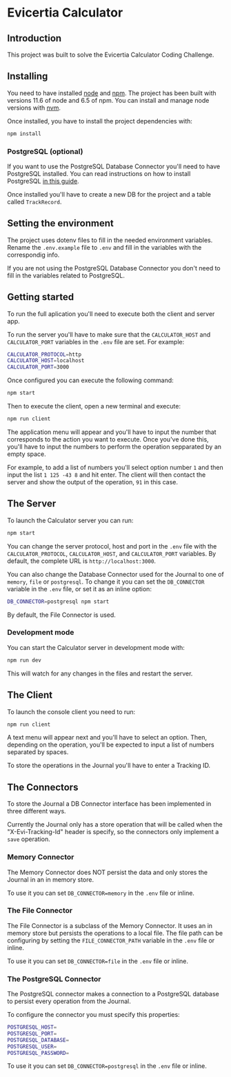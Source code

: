 # Evicertia Calculator

## Introduction

This project was built to solve the Evicertia Calculator Coding Challenge.

## Installing

You need to have installed [node](https://nodejs.org/es/) and [npm](https://www.npmjs.com/). The project has been built with versions 11.6 of node and 6.5 of npm. You can install and manage node versions with [nvm](https://github.com/creationix/nvm).

Once installed, you have to install the project dependencies with:

```sh
npm install
```

### PostgreSQL (optional)

If you want to use the PostgreSQL Database Connector you'll need to have PostgreSQL installed. You can read instructions on how to install PostgreSQL [in this guide](https://www.digitalocean.com/community/tutorials/how-to-install-and-use-postgresql-on-ubuntu-16-04).

Once installed you'll have to create a new DB for the project and a table called `TrackRecord`.

## Setting the environment

The project uses dotenv files to fill in the needed environment variables. Rename the `.env.example` file to `.env` and fill in the variables with the correspondig info.

If you are not using the PostgreSQL Database Connector you don't need to fill in the variables related to PostgreSQL.

## Getting started

To run the full aplication you'll need to execute both the client and server app.

To run the server you'll have to make sure that the `CALCULATOR_HOST` and `CALCULATOR_PORT` variables in the `.env` file are set. For example:

```sh
CALCULATOR_PROTOCOL=http
CALCULATOR_HOST=localhost
CALCULATOR_PORT=3000
```

Once configured you can execute the following command:

```sh
npm start
```

Then to execute the client, open a new terminal and execute:

```sh
npm run client
```

The application menu will appear and you'll have to input the number that corresponds to the action you want to execute. Once you've done this, you'll have to input the numbers to perform the operation sepparated by an empty space.

For example, to add a list of numbers you'll select option number `1` and then input the list `1 125 -43 8` and hit enter. The client will then contact the server and show the output of the operation, `91` in this case.

## The Server

To launch the Calculator server you can run:

```sh
npm start
```

You can change the server protocol, host and port in the `.env` file with the `CALCULATOR_PROTOCOL`, `CALCULATOR_HOST`, and `CALCULATOR_PORT` variables. By default, the complete URL is `http://localhost:3000`.

You can also change the Database Connector used for the Journal to one of `memory`, `file` or `postgresql`. To change it you can set the `DB_CONNECTOR` variable in the `.env` file, or set it as an inline option:

```sh
DB_CONNECTOR=postgresql npm start
```

By default, the File Connector is used.

### Development mode

You can start the Calculator server in development mode with:

```sh
npm run dev
```

This will watch for any changes in the files and restart the server.

## The Client

To launch the console client you need to run:

```sh
npm run client
```

A text menu will appear next and you'll have to select an option. Then, depending on the operation, you'll be expected to input a list of numbers separated by spaces.

To store the operations in the Journal you'll have to enter a Tracking ID.

## The Connectors

To store the Journal a DB Connector interface has been implemented in three different ways.

Currently the Journal only has a store operation that will be called when the "X-Evi-Tracking-Id" header is specify, so the connectors only implement a `save` operation.

### Memory Connector

The Memory Connector does NOT persist the data and only stores the Journal in an in memory store.

To use it you can set `DB_CONNECTOR=memory` in the `.env` file or inline.

### The File Connector

The File Connector is a subclass of the Memory Connector. It uses an in memory store but persists the operations to a local file.
The file path can be configuring by setting the `FILE_CONNECTOR_PATH` variable in the `.env` file or inline.

To use it you can set `DB_CONNECTOR=file` in the `.env` file or inline.

### The PostgreSQL Connector

The PostgreSQL connector makes a connection to a PostgreSQL database to persist every operation from the Journal.

To configure the connector you must specify this properties:

```sh
POSTGRESQL_HOST=
POSTGRESQL_PORT=
POSTGRESQL_DATABASE=
POSTGRESQL_USER=
POSTGRESQL_PASSWORD=
```

To use it you can set `DB_CONNECTOR=postgresql` in the `.env` file or inline.

